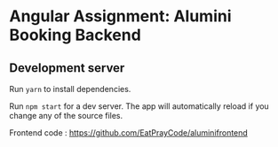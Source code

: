 # Angular Assignment: Alumini Booking Backend

## Development server

Run `yarn` to install dependencies.

Run `npm start` for a dev server. The app will automatically reload if you change any of the source files.

Frontend code : https://github.com/EatPrayCode/aluminifrontend
